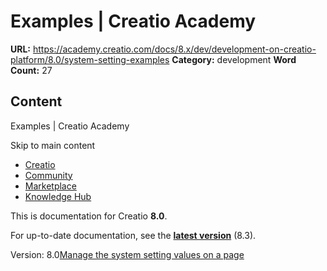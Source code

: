 # Examples | Creatio Academy

**URL:**
https://academy.creatio.com/docs/8.x/dev/development-on-creatio-platform/8.0/system-setting-examples
**Category:** development **Word Count:** 27

## Content

Examples | Creatio Academy

Skip to main content

- [Creatio](https://www.creatio.com/)
- [Community](https://community.creatio.com/)
- [Marketplace](https://marketplace.creatio.com/)
- [Knowledge Hub](https://knowledge-hub.creatio.com/)

This is documentation for Creatio **8.0**.

For up-to-date documentation, see the
**[latest version](/docs/8.x/dev/development-on-creatio-platform/system-setting-examples)**
(8.3).

Version:
8.0[Manage the system setting values on a page](/docs/8.x/dev/development-on-creatio-platform/8.0/platform-customization/freedom-ui/system-setting/examples/manage-the-system-setting-values)
